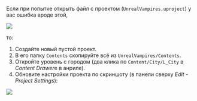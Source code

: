 Если при попытке открыть файл с проектом (`UnrealVampires.uproject`) у вас ошибка вроде этой,

![](https://sun9-77.userapi.com/impg/_VJZOlroyJ42mL0HJDZEQ3Ivcn7qE1F-EvdCWg/iaRu3HNHo3M.jpg?size=762x439&quality=96&sign=64dc4c2f02a6415520fd27d9570387db&type=album)

то:

1. Создайте новый пустой проект.
2. В его папку `Contents` скопируйте всё из `UnrealVampires/Contents`.
3. Откройте уровень с городом (два клика по `Content/City/L_City` в *Content Drawer*е в анриле).
4. Обновите настройки проекта по скриншоту (в панели сверху *Edit - Project Settings*):

![](https://sun9-30.userapi.com/impg/lUmSvsTnmJYS3iru-lElu9rVMO3kwZ3pJxtbHg/BzStxV3UXFE.jpg?size=1455x913&quality=96&sign=c383cf29b940fe2475b89b19302a2a23&type=album)
